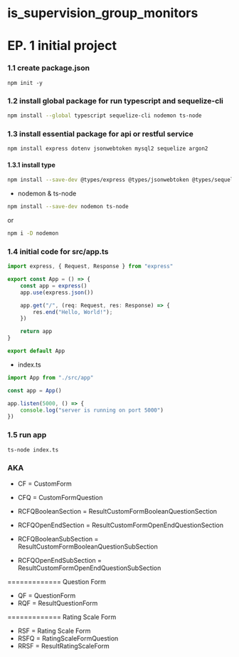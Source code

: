 # is_supervision_group_monitors

# EP. 1 initial project

### 1.1 create package.json
```
npm init -y
```
### 1.2 install global package for run typescript and sequelize-cli
```bash
npm install --global typescript sequelize-cli nodemon ts-node
``` 
### 1.3 install essential package for api or restful service
```bash
npm install express dotenv jsonwebtoken mysql2 sequelize argon2
```
#### 1.3.1 install type
```bash
npm install --save-dev @types/express @types/jsonwebtoken @types/sequelize
```
- nodemon & ts-node
```bash
npm install --save-dev nodemon ts-node
```
or 
```bash
npm i -D nodemon
```

### 1.4 initial code for src/app.ts

```ts
import express, { Request, Response } from "express"

export const App = () => {
	const app = express()
	app.use(express.json())

	app.get("/", (req: Request, res: Response) => {
		res.end("Hello, World!");
	})

	return app
}

export default App
```

- index.ts
```ts
import App from "./src/app"

const app = App()

app.listen(5000, () => {
	console.log("server is running on port 5000")
})
```

### 1.5 run app
```bash
ts-node index.ts
```



### AKA
- CF = CustomForm
- CFQ = CustomFormQuestion
- RCFQBooleanSection = ResultCustomFormBooleanQuestionSection
- RCFQOpenEndSection = ResultCustomFormOpenEndQuestionSection

- RCFQBooleanSubSection = ResultCustomFormBooleanQuestionSubSection
- RCFQOpenEndSubSection = ResultCustomFormOpenEndQuestionSubSection

============= Question Form
- QF = QuestionForm
- RQF = ResultQuestionForm

============= Rating Scale Form
- RSF = Rating Scale Form
- RSFQ = RatingScaleFormQuestion
- RRSF = ResultRatingScaleForm
